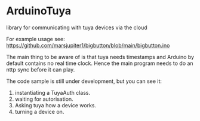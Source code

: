 # ArduinoTuya
library for communicating with tuya devices via the cloud

For example usage see:
https://github.com/marsjupiter1/bigbutton/blob/main/bigbutton.ino

The main thing to be aware of is that tuya needs timestamps and Arduino by default contains no real time clock.
Hence the main program needs to do an nttp sync before it can play.

The code sample is still under development, but you can see it:

1. instantiating a TuyaAuth class.
2. waiting for autorisation.
3. Asking tuya how a device works.
4. turning a device on.




